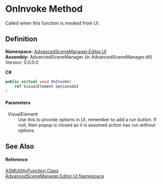 # OnInvoke Method


Called when this function is invoked from UI.



## Definition
**Namespace:** <a href="N_AdvancedSceneManager_Editor_UI">AdvancedSceneManager.Editor.UI</a>  
**Assembly:** AdvancedSceneManager (in AdvancedSceneManager.dll) Version: 0.0.0.0

**C#**
``` C#
public virtual void OnInvoke(
	ref VisualElement optionsGUI
)
```



#### Parameters
<dl><dt>  VisualElement</dt><dd>Use this to provide options in UI, remember to add a run button. If null, then popup is closed as it is assumed action has run without options.</dd></dl>

## See Also


#### Reference
<a href="T_AdvancedSceneManager_Editor_UI_ASMUtilityFunction">ASMUtilityFunction Class</a>  
<a href="N_AdvancedSceneManager_Editor_UI">AdvancedSceneManager.Editor.UI Namespace</a>  
